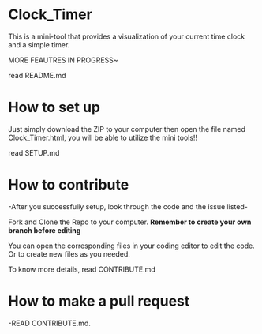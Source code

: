 # Clock_Timer 

This is a mini-tool that provides a visualization of your current time clock and a simple timer. 

MORE FEAUTRES IN PROGRESS~

read README.md




# How to set up

Just simply download the ZIP to your computer then open the file named Clock_Timer.html, you will be able to utilize the mini tools!!

read SETUP.md



# How to contribute 

-After you successfully setup, look through the code and the issue listed-


Fork and Clone the Repo to your computer.
******Remember to create your own branch before editing******

You can open the corresponding files in your coding editor to edit the code.
Or to create new files as you needed.

To know more details, read CONTRIBUTE.md

# How to make a pull request 

-READ CONTRIBUTE.md.


